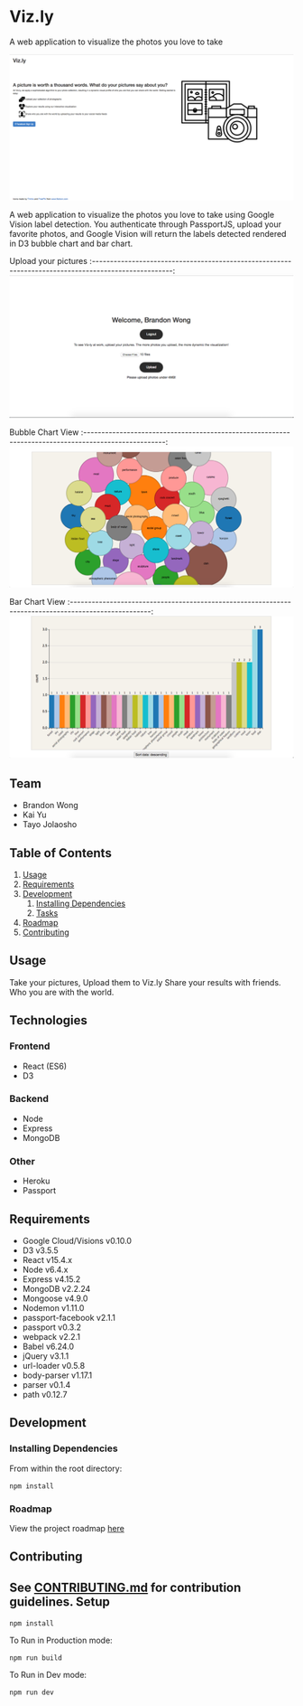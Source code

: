# Viz.ly

A web application to visualize the photos you love to take

![](./docs/doc1.png)

A web application to visualize the photos you love to take using Google Vision label detection. You authenticate through PassportJS, upload your favorite photos, and Google Vision will return the labels detected rendered in D3 bubble chart and bar chart.

Upload your pictures
:----------------------------------------------------------------------------------------------------:
![](./docs/doc2.png)

Bubble Chart View
:----------------------------------------------------------------------------------------------------:
![](./docs/doc3.png)

Bar Chart View
:----------------------------------------------------------------------------------------------------:
![](./docs/doc4.png)

## Team

  - Brandon Wong
  - Kai Yu
  - Tayo Jolaosho

## Table of Contents

1. [Usage](#Usage)
1. [Requirements](#requirements)
1. [Development](#development)
    1. [Installing Dependencies](#installing-dependencies)
    1. [Tasks](#tasks)
1. [Roadmap](#roadmap)
1. [Contributing](#contributing)

## Usage

Take your pictures,
Upload them to Viz.ly
Share your results with friends. Who you are with the world.

## Technologies

### Frontend
- React (ES6)
- D3

### Backend
- Node
- Express
- MongoDB

### Other
- Heroku
- Passport

## Requirements

- Google Cloud/Visions v0.10.0
- D3 v3.5.5
- React v15.4.x
- Node v6.4.x
- Express v4.15.2
- MongoDB v2.2.24
- Mongoose v4.9.0
- Nodemon v1.11.0
- passport-facebook v2.1.1
- passport v0.3.2
- webpack v2.2.1
- Babel v6.24.0
- jQuery v3.1.1
- url-loader v0.5.8
- body-parser v1.17.1
- parser v0.1.4
- path v0.12.7

## Development

### Installing Dependencies

From within the root directory:

```
npm install
```

### Roadmap

View the project roadmap [here](https://docs.google.com/spreadsheets/d/13ymrJ6f36_wVQgLU5XTUoTSA-I5PvN6kvzrhztGYcoA/edit?usp=sharing)


## Contributing

See [CONTRIBUTING.md](CONTRIBUTING.md) for contribution guidelines.
Setup
---

```
npm install
```

To Run in Production mode:
```
npm run build
```
To Run in Dev mode:
```
npm run dev
```
